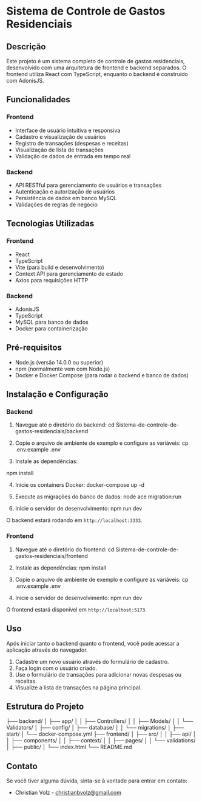 # Sistema de Controle de Gastos Residenciais

## Descrição

Este projeto é um sistema completo de controle de gastos residenciais, desenvolvido com uma arquitetura de frontend e backend separados. O frontend utiliza React com TypeScript, enquanto o backend é construído com AdonisJS.

## Funcionalidades

### Frontend
- Interface de usuário intuitiva e responsiva
- Cadastro e visualização de usuários
- Registro de transações (despesas e receitas)
- Visualização de lista de transações
- Validação de dados de entrada em tempo real

### Backend
- API RESTful para gerenciamento de usuários e transações
- Autenticação e autorização de usuários
- Persistência de dados em banco MySQL
- Validações de regras de negócio

## Tecnologias Utilizadas

### Frontend
- React
- TypeScript
- Vite (para build e desenvolvimento)
- Context API para gerenciamento de estado
- Axios para requisições HTTP

### Backend
- AdonisJS
- TypeScript
- MySQL para banco de dados
- Docker para containerização

## Pré-requisitos

- Node.js (versão 14.0.0 ou superior)
- npm (normalmente vem com Node.js)
- Docker e Docker Compose (para rodar o backend e banco de dados)

## Instalação e Configuração

### Backend

1. Navegue até o diretório do backend:
  cd Sistema-de-controle-de-gastos-residenciais/backend


2. Copie o arquivo de ambiente de exemplo e configure as variáveis:
  cp .env.example .env


3. Instale as dependências:

  npm install


4. Inicie os containers Docker:
  docker-compose up -d


5. Execute as migrações do banco de dados:
node ace migration:run

6. Inicie o servidor de desenvolvimento:
npm run dev


O backend estará rodando em `http://localhost:3333`.

### Frontend

1. Navegue até o diretório do frontend:
cd Sistema-de-controle-de-gastos-residenciais/frontend

2. Instale as dependências:
npm install

3. Copie o arquivo de ambiente de exemplo e configure as variáveis:
cp .env.example .env

4. Inicie o servidor de desenvolvimento:
npm run dev

O frontend estará disponível em `http://localhost:5173`.

## Uso

Após iniciar tanto o backend quanto o frontend, você pode acessar a aplicação através do navegador. 

1. Cadastre um novo usuário através do formulário de cadastro.
2. Faça login com o usuário criado.
3. Use o formulário de transações para adicionar novas despesas ou receitas.
4. Visualize a lista de transações na página principal.

## Estrutura do Projeto


├── backend/
│   ├── app/
│   │   ├── Controllers/
│   │   ├── Models/
│   │   └── Validators/
│   ├── config/
│   ├── database/
│   │   └── migrations/
│   ├── start/
│   └── docker-compose.yml
├── frontend/
│   ├── src/
│   │   ├── api/
│   │   ├── components/
│   │   ├── context/
│   │   ├── pages/
│   │   └── validations/
│   ├── public/
│   └── index.html
└── README.md

## Contato

Se você tiver alguma dúvida, sinta-se à vontade para entrar em contato:

- Christian Volz - [christianbvolz@gmail.com](mailto:christianbvolz@gmail.com)